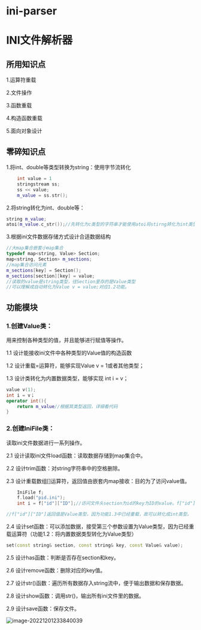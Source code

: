 # ini-parser
# INI文件解析器

## 所用知识点

1.运算符重载

2.文件操作

3.函数重载

4.构造函数重载

5.面向对象设计

## 零碎知识点

1.将int、double等类型转换为string：使用字节流转化

```c++
    int value = 1
    stringstream ss;
	ss << value;
	m_value = ss.str();
```

2.将string转化为int、double等：

```c++
string m_value;
atoi(m_value.c_str());//先转化为c类型的字符串才能使用atoi将stirng转化为int类型
```

3.根据ini文件数据存储方式设计合适数据结构

```c++
//大map集合嵌套小map集合
typedef map<string, Value> Section;
map<string, Section> m_sections;
//map集合访问元素
m_sections[key] = Section();
m_sections[section][key] = value;
//读取的value是string类型，往Section里存的是Value类型
//可以理解成自动转化为Value v = value;对应1.2功能。
```



## 功能模块

### 1.创建Value类：

用来控制各种类型的值，并且能够进行赋值等操作。

1.1 设计能接收ini文件中各种类型的Value值的构造函数

1.2 设计重载=运算符，能够实现Value v = 1或者其他类型；

1.3 设计类转化为内置数据类型，能够实现 int i = v；

```c++
value v(1);
int i = v；
operator int(){
    return m_value//根据其类型返回，详细看代码
}
```



### 2.创建IniFile类：

读取ini文件数据进行一系列操作。

2.1 设计读取ini文件load函数：读取数据存储到map集合中。

2.2 设计trim函数：对string字符串中的空格删除。

2.3 设计重载数组[]运算符，返回值由嵌套内map接收：目的为了访问value值。

```c++
    IniFile f;
	f.load("pid.ini");
	int i = f["id"]["ID"];//访问文件头section为id的key为ID的value。f["id"]返回的是嵌套内map：map[ID]=？

//f["id"]["ID"]返回值是Value类型，因为功能1.3中已经重载，故可以转化成int类型。
```

2.4 设计set函数：可以添加数据，接受第三个参数设置为Value类型，因为已经重载运算符（功能1.2：将内置数据类型转化为Value类型）

```c++
set(const string& section, const string& key, const Value& value);
```

2.5 设计has函数：判断是否存在section和key。

2.6 设计remove函数：删除对应的key值。

2.7 设计str()函数：遍历所有数据存入string流中，便于输出数据和保存数据。

2.8 设计show函数：调用str()，输出所有ini文件里的数据。

2.9 设计save函数：保存文件。

![image-20221201233840039](C:\Users\51644\AppData\Roaming\Typora\typora-user-images\image-20221201233840039.png)
